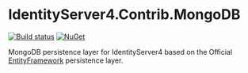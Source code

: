 # IdentityServer4.Contrib.MongoDB

[![Build status](https://ci.appveyor.com/api/projects/status/v3sy5bjmlfdycjqg?svg=true)](https://ci.appveyor.com/project/diogodamiani/identityserver4-mongodb)
[![NuGet](https://img.shields.io/badge/NuGet-4.0.0-blue.svg)](https://www.nuget.org/packages/IdentityServer4.Contrib.MongoDB/)

MongoDB persistence layer for IdentityServer4 based on the Official [EntityFramework](https://github.com/IdentityServer/IdentityServer4.EntityFramework) persistence layer.
